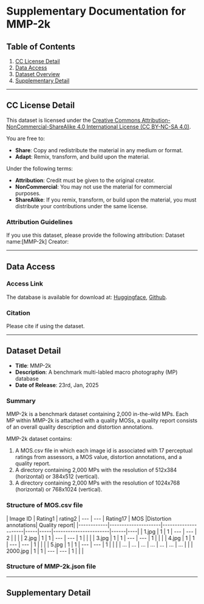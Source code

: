 # Supplementary Documentation for MMP-2k

## Table of Contents
1. [CC License Detail](#cc-license-detail)
2. [Data Access](#data-access)
3. [Dataset Overview](#dataset-verview)
4. [Supplementary Detail](#dataset-detail)

---

## CC License Detail
This dataset is licensed under the [Creative Commons Attribution-NonCommercial-ShareAlike 4.0 International License (CC BY-NC-SA 4.0)](https://creativecommons.org/licenses/by-nc-sa/4.0/).

You are free to:
- **Share**: Copy and redistribute the material in any medium or format.
- **Adapt**: Remix, transform, and build upon the material.

Under the following terms:
- **Attribution**: Credit must be given to the original creator.
- **NonCommercial**: You may not use the material for commercial purposes.
- **ShareAlike**: If you remix, transform, or build upon the material, you must distribute your contributions under the same license.

### Attribution Guidelines
If you use this dataset, please provide the following attribution:
Dataset name:[MMP-2k]
Creator:


---

## Data Access
### Access Link
The database is available for download at: [Huggingface](https://huggingface.co/datasets/MMP-2k/MMP-2k), [Github](https://github.com/MMP-2k/MMP-2k). 

### Citation
Please cite if using the dataset.


---

## Dataset Detail
- **Title**: MMP-2k
- **Description**: A benchmark multi-labled macro photography (MP) database
- **Date of Release**: 23rd, Jan, 2025

### Summary
MMP-2k is a benchmark dataset containing 2,000 in-the-wild MPs. Each MP within MMP-2k is attached with a quality MOSs, a quality report consists of an overall quality description and distortion annotations.

MMP-2k dataset contains:
1. A MOS.csv file in which each image id is associated with 17 perceptual ratings from assessors, a MOS value, distortion annotations, and a quality report.
2. A directory containing 2,000 MPs with the resolution of 512x384 (horizontal) or 384x512 (vertical).
3. A directory containing 2,000 MPs with the resolution of 1024x768 (horizontal) or 768x1024 (vertical).

### Structure of MOS.csv file
| Image ID   | Rating1 | rating2 | --- | --- | Rating17 | MOS  |Distortion annotations| Quality report|
|------------|---------------------|---------------------|-----|-----|-----------------------|------|----|
| 1.jpg     |    1             |        1          | --- | --- |       2            |   | |
| 2.jpg     |    1              |          1       | --- | --- |         1          |   | |
| 3.jpg     |         1        |      1           | --- | --- |       1           |   | |
| 4.jpg     |         1        |        1        | --- | --- |               1     |   | |
| 5.jpg     |      1           |       1          | --- | --- |           1       |  | |
| ...        | ...                 | ...                 | ... | ... | ...                   | ...  | |
| 2000.jpg    |     1             |       1           | --- | --- |           1         |   | |
                  
### Structure of MMP-2k.json file



---
## Supplementary Detail



